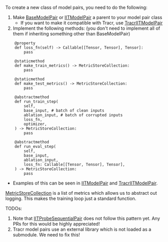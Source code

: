 To create a new class of model pairs, you need to do the following:

1. Make [BaseModelPair](./iit/model_pairs/base_model_pair.py) or [IITModelPair](./iit/model_pairs/iit_model_pairs.py) a parent to your model pair class 
   - If you want to make it compatible with Tracr, use [TracrIITModelPair](./iit/model_pairs/tracr_iit_model_pair.py)
2. Implement the following methods: (you don't need to implement all of them if inheriting something other than BaseModelPair)
```
    @property
    def loss_fn(self) -> Callable[[Tensor, Tensor], Tensor]:
        pass

    @staticmethod
    def make_train_metrics() -> MetricStoreCollection:
        pass

    @staticmethod
    def make_test_metrics() -> MetricStoreCollection:
        pass
    
    @abstractmethod
    def run_train_step(
        self,
        base_input, # batch of clean inputs
        ablation_input, # batch of corrupted inputs
        loss_fn,
        optimizer,
    ) -> MetricStoreCollection:
        pass

    @abstractmethod
    def run_eval_step(
        self,
        base_input,
        ablation_input,
        loss_fn: Callable[[Tensor, Tensor], Tensor],
    ) -> MetricStoreCollection:
        pass
```

  - Examples of this can be seen in [IITModelPair](./iit/model_pairs/iit_model_pairs.py) and [TracrIITModelPair](./iit/model_pairs/tracr_iit_model_pair.py). 

[MetricStoreCollection](./iit/utils/metric.py) is a list of metrics which allows us to abstract out logging. This makes the training loop just a standard function. 

TODOs:
1. Note that [IITProbeSequentialPair](./iit/model_pairs/probed_sequential_pair.py) does not follow this pattern yet. Any PRs for this would be highly appreciated!
2. Tracr model pairs use an external library which is not loaded as a submodule. We need to fix this!